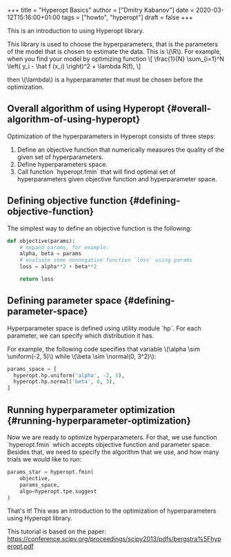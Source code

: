 +++
title = "Hyperopt Basics"
author = ["Dmitry Kabanov"]
date = 2020-03-12T15:16:00+01:00
tags = ["howto", "hyperopt"]
draft = false
+++

This is an introduction to using Hyperopt library.

This library is used to choose the hyperparameters, that is the parameters of
the model that is chosen to estimate the data.
This is \\(\R\\).
For example, when you find your model by optimizing function
\\[
  \frac{1}{N} \sum\_{i=1}^N \left( y\_i - \hat f (x\_i) \right)^2 + \lambda R(f),
\\]

then \\(\lambda\\) is a hyperparameter that must be chosen before the optimization.


## Overall algorithm of using Hyperopt {#overall-algorithm-of-using-hyperopt}

Optimization of the hyperparameters in Hyperopt consists of three steps:

1.  Define an objective function that numerically measures the quality of the
    given set of hyperparameters.
2.  Define hyperparameters space.
3.  Call function \`hyperopt.fmin\` that will find optimal set of hyperparameters
    given objective function and hyperparameter space.


## Defining objective function {#defining-objective-function}

The simplest way to define an objective function is the following:

```python
def objective(params):
    # expand params, for example:
    alpha, beta = params
    # evaluate some nonnegative function `loss` using params
    loss = alpha**2 + beta**2

    return loss
```


## Defining parameter space {#defining-parameter-space}

Hyperparameter space is defined using utility module \`hp\`.
For each parameter, we can specify which distribution it has.

For example, the following code specifies that variable
\\(\alpha \sim \uniform(-2, 5)\\) while \\(\beta \sim \normal(0, 3^2)\\):

```python
params_space = [
  hyperopt.hp.uniform('alpha', -2, 5),
  hyperopt.hp.normal('beta', 0, 3),
]
```


## Running hyperparameter optimization {#running-hyperparameter-optimization}

Now we are ready to optimize hyperparameters. For that, we use function
\`hyperopt.fmin\` which accepts objective function and parameter space.
Besides that, we need to specify the algorithm that we use, and how many trials
we would like to run:

```python
params_star = hyperopt.fmin(
    objective,
    params_space,
    algo=hyperopt.tpe.suggest
)
```

That's it! This was an introduction to the optimization of hyperparameters using
Hyperopt library.

This tutorial is based on the paper:
<https://conference.scipy.org/proceedings/scipy2013/pdfs/bergstra%5Fhyperopt.pdf>
